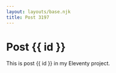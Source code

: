 ```yaml
---
layout: layouts/base.njk
title: Post 3197
---
```


# Post {{ id }}

This is post {{ id }} in my Eleventy project.
